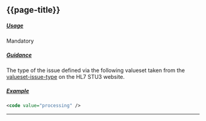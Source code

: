 ## {{page-title}}

<h5><ins>Usage</ins></h5>

<span class="mro-circle mandatory" title="Mandatory"></span> Mandatory


<h5><ins>Guidance</ins></h5>

The type of the issue defined via the following valueset taken from the [valueset-issue-type](https://www.hl7.org/fhir/STU3/valueset-issue-type.html) on the HL7 STU3 website.



<h5><ins>Example</ins></h5>

```xml
<code value="processing" />
```

---
